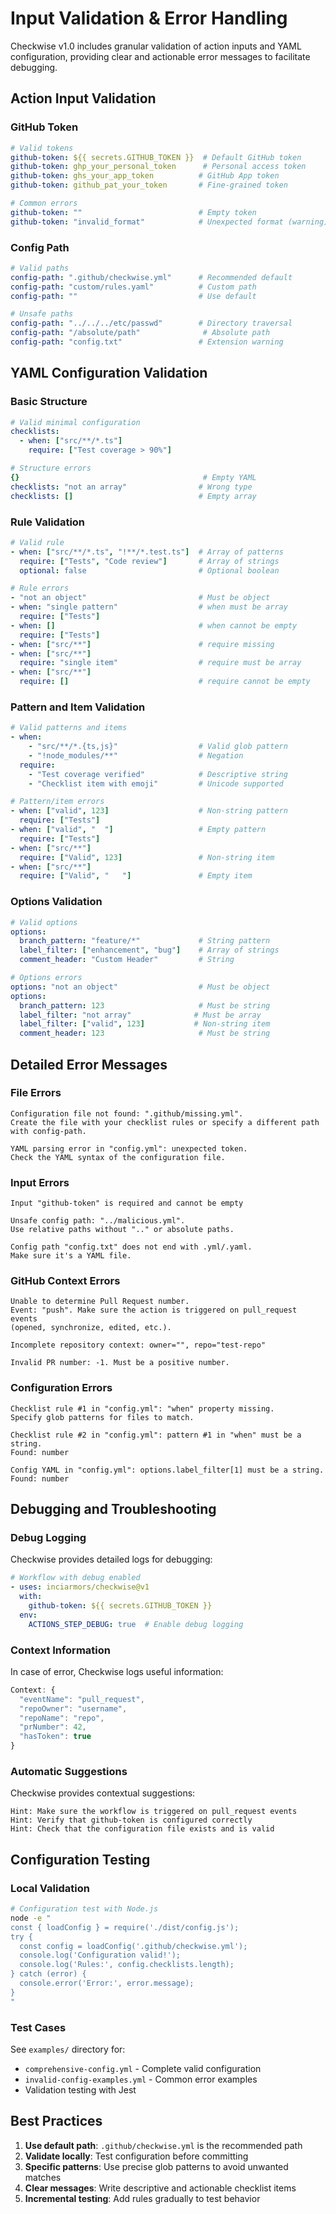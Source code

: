 # Input Validation & Error Handling

Checkwise v1.0 includes granular validation of action inputs and YAML configuration, providing clear and actionable error messages to facilitate debugging.

## Action Input Validation

### GitHub Token
```yaml
# Valid tokens
github-token: ${{ secrets.GITHUB_TOKEN }}  # Default GitHub token
github-token: ghp_your_personal_token      # Personal access token
github-token: ghs_your_app_token          # GitHub App token  
github-token: github_pat_your_token       # Fine-grained token

# Common errors
github-token: ""                          # Empty token
github-token: "invalid_format"            # Unexpected format (warning)
```

### Config Path
```yaml
# Valid paths
config-path: ".github/checkwise.yml"      # Recommended default
config-path: "custom/rules.yaml"          # Custom path
config-path: ""                           # Use default

# Unsafe paths
config-path: "../../../etc/passwd"        # Directory traversal
config-path: "/absolute/path"              # Absolute path
config-path: "config.txt"                 # Extension warning
```

## YAML Configuration Validation

### Basic Structure
```yaml
# Valid minimal configuration
checklists:
  - when: ["src/**/*.ts"]
    require: ["Test coverage > 90%"]

# Structure errors
{}                                         # Empty YAML
checklists: "not an array"                # Wrong type
checklists: []                            # Empty array
```

### Rule Validation
```yaml
# Valid rule
- when: ["src/**/*.ts", "!**/*.test.ts"]  # Array of patterns
  require: ["Tests", "Code review"]       # Array of strings
  optional: false                         # Optional boolean

# Rule errors
- "not an object"                         # Must be object
- when: "single pattern"                  # when must be array
  require: ["Tests"]
- when: []                                # when cannot be empty
  require: ["Tests"]
- when: ["src/**"]                        # require missing
- when: ["src/**"]
  require: "single item"                  # require must be array
- when: ["src/**"]
  require: []                             # require cannot be empty
```

### Pattern and Item Validation
```yaml
# Valid patterns and items
- when: 
    - "src/**/*.{ts,js}"                  # Valid glob pattern
    - "!node_modules/**"                  # Negation
  require:
    - "Test coverage verified"            # Descriptive string
    - "Checklist item with emoji"         # Unicode supported

# Pattern/item errors
- when: ["valid", 123]                    # Non-string pattern
  require: ["Tests"]
- when: ["valid", "  "]                   # Empty pattern
  require: ["Tests"]
- when: ["src/**"]
  require: ["Valid", 123]                 # Non-string item
- when: ["src/**"]
  require: ["Valid", "   "]               # Empty item
```

### Options Validation
```yaml
# Valid options
options:
  branch_pattern: "feature/*"             # String pattern
  label_filter: ["enhancement", "bug"]    # Array of strings
  comment_header: "Custom Header"         # String

# Options errors
options: "not an object"                  # Must be object
options:
  branch_pattern: 123                     # Must be string
  label_filter: "not array"              # Must be array
  label_filter: ["valid", 123]           # Non-string item
  comment_header: 123                     # Must be string
```

## Detailed Error Messages

### File Errors
```
Configuration file not found: ".github/missing.yml". 
Create the file with your checklist rules or specify a different path with config-path.

YAML parsing error in "config.yml": unexpected token. 
Check the YAML syntax of the configuration file.
```

### Input Errors
```
Input "github-token" is required and cannot be empty

Unsafe config path: "../malicious.yml". 
Use relative paths without ".." or absolute paths.

Config path "config.txt" does not end with .yml/.yaml. 
Make sure it's a YAML file.
```

### GitHub Context Errors
```
Unable to determine Pull Request number. 
Event: "push". Make sure the action is triggered on pull_request events 
(opened, synchronize, edited, etc.).

Incomplete repository context: owner="", repo="test-repo"

Invalid PR number: -1. Must be a positive number.
```

### Configuration Errors
```
Checklist rule #1 in "config.yml": "when" property missing. 
Specify glob patterns for files to match.

Checklist rule #2 in "config.yml": pattern #1 in "when" must be a string. 
Found: number

Config YAML in "config.yml": options.label_filter[1] must be a string. 
Found: number
```

## Debugging and Troubleshooting

### Debug Logging
Checkwise provides detailed logs for debugging:

```yaml
# Workflow with debug enabled
- uses: inciarmors/checkwise@v1
  with:
    github-token: ${{ secrets.GITHUB_TOKEN }}
  env:
    ACTIONS_STEP_DEBUG: true  # Enable debug logging
```

### Context Information
In case of error, Checkwise logs useful information:

```javascript
Context: {
  "eventName": "pull_request",
  "repoOwner": "username", 
  "repoName": "repo",
  "prNumber": 42,
  "hasToken": true
}
```

### Automatic Suggestions
Checkwise provides contextual suggestions:

```
Hint: Make sure the workflow is triggered on pull_request events
Hint: Verify that github-token is configured correctly  
Hint: Check that the configuration file exists and is valid
```

## Configuration Testing

### Local Validation
```bash
# Configuration test with Node.js
node -e "
const { loadConfig } = require('./dist/config.js');
try {
  const config = loadConfig('.github/checkwise.yml');
  console.log('Configuration valid!');
  console.log('Rules:', config.checklists.length);
} catch (error) {
  console.error('Error:', error.message);
}
"
```

### Test Cases
See `examples/` directory for:
- `comprehensive-config.yml` - Complete valid configuration
- `invalid-config-examples.yml` - Common error examples
- Validation testing with Jest

## Best Practices

1. **Use default path**: `.github/checkwise.yml` is the recommended path
2. **Validate locally**: Test configuration before committing
3. **Specific patterns**: Use precise glob patterns to avoid unwanted matches
4. **Clear messages**: Write descriptive and actionable checklist items
5. **Incremental testing**: Add rules gradually to test behavior
